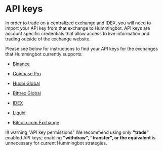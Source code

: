 # API keys

In order to trade on a centralized exchange and IDEX, you will need to import your API key from that exchange to Hummingbot. API keys are account specific credentials that allow access to live information and trading outside of the exchange website.

Please see below for instructions to find your API keys for the exchanges that Hummingbot currently supports:

* [Binance](/connectors/binance/#creating-binance-api-keys)

* [Coinbase Pro](/connectors/coinbase/#creating-coinbase-pro-api-keys)

* [Huobi Global](/connectors/huobi/#creating-huobi-api-keys)

* [Bittrex Global](/connectors/bittrex/#creating-bittrex-api-keys)

* [IDEX](/connectors/idex/#api-key)

* [Liquid](/connectors/liquid/#creating-liquid-api-keys)

* [Bitcoin.com Exchange](/connectors/bitcoin-exchange/#creating-bitcoincom-exchange-api-keys)

!!! warning "API key permissions"
    We recommend using only **"trade"** enabled API keys; enabling **"withdraw", "transfer", or the equivalent** is unnecessary for current Hummingbot strategies.
